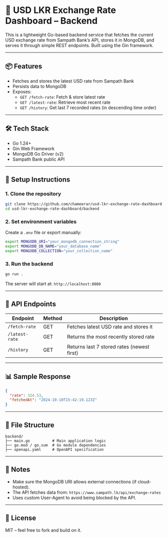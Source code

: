 # 💱 USD LKR Exchange Rate Dashboard – Backend

This is a lightweight Go-based backend service that fetches the current USD exchange rate from Sampath Bank’s API, stores it in MongoDB, and serves it through simple REST endpoints. Built using the Gin framework.

---

## 📦 Features

- Fetches and stores the latest USD rate from Sampath Bank
- Persists data to MongoDB
- Exposes:
  - `GET /fetch-rate`: Fetch & store latest rate
  - `GET /latest-rate`: Retrieve most recent rate
  - `GET /history`: Get last 7 recorded rates (in descending time order)

---

## 🛠️ Tech Stack

- Go 1.24+
- Gin Web Framework
- MongoDB Go Driver (v2)
- Sampath Bank public API

---

## 🔧 Setup Instructions

### 1. Clone the repository

```bash
git clone https://github.com/chameerar/usd-lkr-exchange-rate-dashboard.git
cd usd-lkr-exchange-rate-dashboard/backend
```

### 2. Set environment variables

Create a `.env` file or export manually:

```bash
export MONGODB_URI="your_mongodb_connection_string"
export MONGODB_DB_NAME="your_database_name"
export MONGODB_COLLECTION="your_collection_name"
```

### 3. Run the backend

```bash
go run .
```

The server will start at: `http://localhost:8080`

---

## 🔌 API Endpoints

| Endpoint         | Method | Description                                |
|------------------|--------|--------------------------------------------|
| `/fetch-rate`    | GET    | Fetches latest USD rate and stores it      |
| `/latest-rate`   | GET    | Returns the most recently stored rate      |
| `/history`       | GET    | Returns last 7 stored rates (newest first) |

---

## 📊 Sample Response

```json
{
  "rate": 324.53,
  "fetchedAt": "2024-10-10T15:42:19.123Z"
}
```

---

## 📁 File Structure

```
backend/
├── main.go          # Main application logic
├── go.mod / go.sum  # Go module dependencies
├── openapi.yaml     # OpenAPI specification
```

---

## 📝 Notes

- Make sure the MongoDB URI allows external connections (if cloud-hosted).
- The API fetches data from: `https://www.sampath.lk/api/exchange-rates`
- Uses custom User-Agent to avoid being blocked by the API.

---

## 📜 License

MIT – feel free to fork and build on it.


